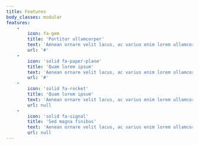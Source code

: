 ```yaml
---
title: Features
body_classes: modular
features:
    -
        icon: fa-gem
        title: 'Portitor ullamcorper'
        text: 'Aenean ornare velit lacus, ac varius enim lorem ullamcorper dolore. Proin aliquam facilisis ante interdum. Sed nulla amet lorem feugiat tempus aliquam.'
        url: '#'
    -
        icon: 'solid fa-paper-plane'
        title: 'Quam lorem ipsum'
        text: 'Aenean ornare velit lacus, ac varius enim lorem ullamcorper dolore. Proin aliquam facilisis ante interdum. Sed nulla amet lorem feugiat tempus aliquam.'
        url: '#'
    -
        icon: 'solid fa-rocket'
        title: 'Quam lorem ipsum'
        text: 'Aenean ornare velit lacus, ac varius enim lorem ullamcorper dolore. Proin aliquam facilisis ante interdum. Sed nulla amet lorem feugiat tempus aliquam.'
        url: null
    -
        icon: 'solid fa-signal'
        title: 'Sed magna finibus'
        text: 'Aenean ornare velit lacus, ac varius enim lorem ullamcorper dolore. Proin aliquam facilisis ante interdum. Sed nulla amet lorem feugiat tempus aliquam.'
        url: null
---
```


